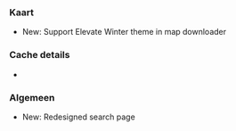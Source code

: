 ### Kaart
- New: Support Elevate Winter theme in map downloader

### Cache details
-

### Algemeen
- New: Redesigned search page
